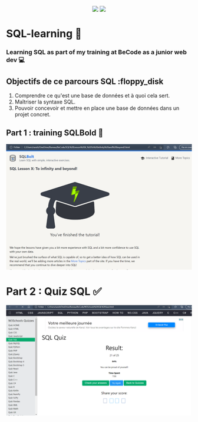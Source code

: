 

<p align="center"> 
  <img src=	"https://img.shields.io/badge/MySQL-00000F?style=for-the-badge&logo=mysql&logoColor=white/">
  <img src=	"https://img.shields.io/badge/PHP-777BB4?style=for-the-badge&logo=php&logoColor=white">
</p>


# SQL-learning 	:mag_right:


### Learning SQL as part of my training at BeCode as a junior web dev :computer:



## Objectifs de ce parcours SQL :floppy_disk

  1.  Comprendre ce qu'est une base de données et à quoi cela sert.
  2.  Maîtriser la syntaxe SQL.
  3.  Pouvoir concevoir et mettre en place une base de données dans un projet concret.
  

## Part 1 : training SQLBold :book:

<p align="center">
 <img src="SQLBOLT.png" width="800">

 # Part 2 : Quiz SQL :white_check_mark:

 <p align="center">
 <img src="W3S quiz SQL.png" width="800">